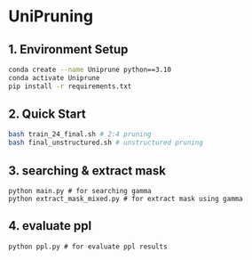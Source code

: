 # UniPruning

## 1. Environment Setup
```bash
conda create --name Uniprune python==3.10
conda activate Uniprune
pip install -r requirements.txt
```
## 2. Quick Start
```bash
bash train_24_final.sh # 2:4 pruning
bash final_unstructured.sh # unstructured pruning
```
## 3. searching & extract mask 
```
python main.py # for searching gamma  
python extract_mask_mixed.py # for extract mask using gamma  
```

## 4. evaluate ppl
```
python ppl.py # for evaluate ppl results
```
